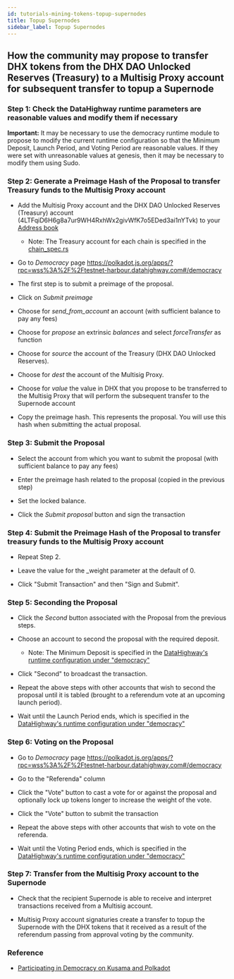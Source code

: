 ```yaml
---
id: tutorials-mining-tokens-topup-supernodes
title: Topup Supernodes
sidebar_label: Topup Supernodes
---
```


## How the community may propose to transfer DHX tokens from the DHX DAO Unlocked Reserves (Treasury) to a Multisig Proxy account for subsequent transfer to topup a Supernode

### Step 1: Check the DataHighway runtime parameters are reasonable values and modify them if necessary

**Important:** It may be necessary to use the democracy runtime module to propose to modify the current runtime configuration so that the Minimum Deposit, Launch Period, and Voting Period are reasonable values. If they were set with unreasonable values at genesis, then it may be necessary to modify them using Sudo. 

### Step 2: Generate a Preimage Hash of the Proposal to transfer Treasury funds to the Multisig Proxy account

* Add the Multisig Proxy account and the DHX DAO Unlocked Reserves (Treasury) account (4LTFqiD6H6g8a7ur9WH4RxhWx2givWfK7o5EDed3ai1nYTvk) to your [Address book](https://polkadot.js.org/apps/?rpc=wss%3A%2F%2Ftestnet-harbour.datahighway.com#/addresses)
	* Note: The Treasury account for each chain is specified in the [chain_spec.rs](https://github.com/DataHighway-DHX/node/blob/master/node/src/chain_spec.rs)

* Go to _Democracy_ page https://polkadot.js.org/apps/?rpc=wss%3A%2F%2Ftestnet-harbour.datahighway.com#/democracy

* The first step is to submit a preimage of the proposal.

* Click on _Submit preimage_

* Choose for _send_from_account_ an account (with sufficient balance to pay any fees)

* Choose for _propose_ an extrinsic _balances_ and select _forceTransfer_ as function

* Choose for _source_ the account of the Treasury (DHX DAO Unlocked Reserves).

* Choose for _dest_ the account of the Multisig Proxy.

* Choose for _value_ the value in DHX that you propose to be transferred to the Multisig Proxy that will perform the subsequent transfer to the Supernode account

* Copy the preimage hash. This represents the proposal. You will use this hash when submitting the actual proposal.

### Step 3: Submit the Proposal

* Select the account from which you want to submit the proposal (with sufficient balance to pay any fees)

* Enter the preimage hash related to the proposal (copied in the previous step)

* Set the locked balance. 

* Click the _Submit proposal_ button and sign the transaction

### Step 4: Submit the Preimage Hash of the Proposal to transfer treasury funds to the Multisig Proxy account

* Repeat Step 2.

* Leave the value for the _weight parameter at the default of 0.

* Click "Submit Transaction" and then "Sign and Submit".

### Step 5: Seconding the Proposal

* Click the _Second_ button associated with the Proposal from the previous steps.

* Choose an account to second the proposal with the required deposit.
	* Note: The Minimum Deposit is specified in the [DataHighway's runtime configuration under "democracy"](https://github.com/DataHighway-DHX/node/blob/master/runtime/src/lib.rs#L810)

* Click "Second" to broadcast the transaction.

* Repeat the above steps with other accounts that wish to second the proposal until it is tabled (brought to a referendum vote at an upcoming launch period).

* Wait until the Launch Period ends, which is specified in the [DataHighway's runtime configuration under "democracy"](https://github.com/DataHighway-DHX/node/blob/master/runtime/src/lib.rs#L810)

### Step 6: Voting on the Proposal

* Go to _Democracy_ page https://polkadot.js.org/apps/?rpc=wss%3A%2F%2Ftestnet-harbour.datahighway.com#/democracy

* Go to the "Referenda" column

* Click the "Vote" button to cast a vote for or against the proposal and optionally lock up tokens longer to increase the weight of the vote.

* Click the "Vote" button to submit the transaction

* Repeat the above steps with other accounts that wish to vote on the referenda.

* Wait until the Voting Period ends, which is specified in the [DataHighway's runtime configuration under "democracy"](https://github.com/DataHighway-DHX/node/blob/master/runtime/src/lib.rs#L811)

### Step 7: Transfer from the Multisig Proxy account to the Supernode

* Check that the recipient Supernode is able to receive and interpret transactions received from a Multisig account.

* Multisig Proxy account signaturies create a transfer to topup the Supernode with the DHX tokens that it received as a result of the referendum passing from approval voting by the community.

### Reference

* [Participating in Democracy on Kusama and Polkadot](https://wiki.polkadot.network/docs/maintain-guides-democracy/#proposing-an-action)
